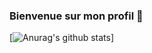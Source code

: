 ### Bienvenue sur mon profil 👋

[![Anurag's github stats](https://github-readme-stats.vercel.app/api?username=IceroDev&count_private=true?show_icons=true)]

